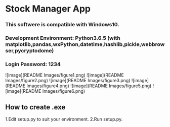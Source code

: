 # Stock Manager App

### This softwere is compatible with Windows10.
### Development Environment: Python3.6.5 (with matplotlib,pandas,wxPython,datetime,hashlib,pickle,webbrowser,pycryptodome)
### Login Password: 1234

![image](README Images/figure1.png)
![image](README Images/figure2.png)
![image](README Images/figure3.png)
![image](README Images/figure4.png)
![image](README Images/figure5.png)
![image](README Images/figure6.png)

## How to create .exe
1.Edit setup.py to suit your environment.
2.Run setup.py.
